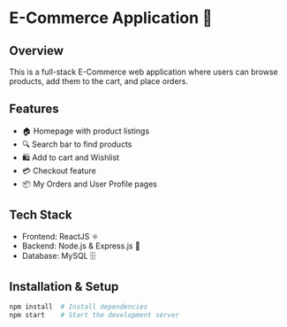 # E-Commerce Application 🛒

## Overview
This is a full-stack E-Commerce web application where users can browse products, add them to the cart, and place orders.

## Features
- 🏠 Homepage with product listings
- 🔍 Search bar to find products
- 🛍️ Add to cart and Wishlist
- 💳 Checkout feature
- 📦 My Orders and User Profile pages

## Tech Stack
- Frontend: ReactJS ⚛️
- Backend: Node.js & Express.js 🚀
- Database: MySQL 🗄️

## Installation & Setup
```sh
npm install  # Install dependencies
npm start    # Start the development server
